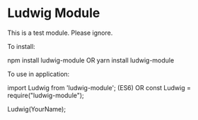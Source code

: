 # Ludwig Module

This is a test module. 
Please ignore.


To install: 

npm install ludwig-module  OR
yarn install ludwig-module



To use in application: 

import Ludwig from 'ludwig-module'; (ES6) OR
const Ludwig = require("ludwig-module");



Ludwig(YourName);
